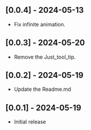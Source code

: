 ## [0.0.4] - 2024-05-13

- Fix infinite animation.

## [0.0.3] - 2024-05-20

- Remove the Just_tool_tip.

## [0.0.2] - 2024-05-19

- Update the Readme.md

## [0.0.1] - 2024-05-19

- Initial release
